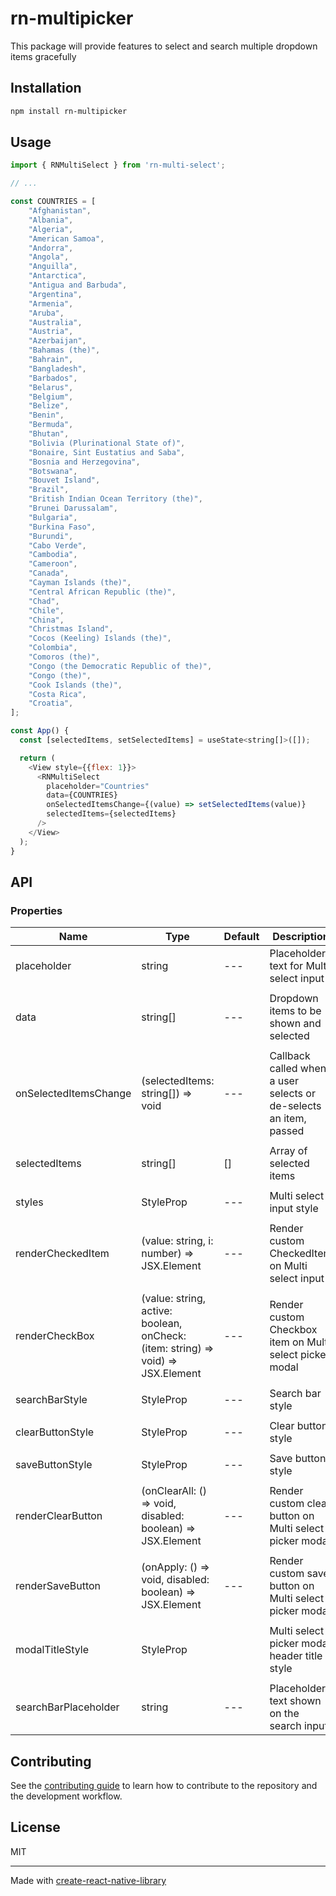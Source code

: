 # rn-multipicker

This package will provide features to select and search multiple dropdown items gracefully

## Installation

```sh
npm install rn-multipicker
```

## Usage

```js
import { RNMultiSelect } from 'rn-multi-select';

// ...

const COUNTRIES = [
	"Afghanistan",
	"Albania",
	"Algeria",
	"American Samoa",
	"Andorra",
	"Angola",
	"Anguilla",
	"Antarctica",
	"Antigua and Barbuda",
	"Argentina",
	"Armenia",
	"Aruba",
	"Australia",
	"Austria",
	"Azerbaijan",
	"Bahamas (the)",
	"Bahrain",
	"Bangladesh",
	"Barbados",
	"Belarus",
	"Belgium",
	"Belize",
	"Benin",
	"Bermuda",
	"Bhutan",
	"Bolivia (Plurinational State of)",
	"Bonaire, Sint Eustatius and Saba",
	"Bosnia and Herzegovina",
	"Botswana",
	"Bouvet Island",
	"Brazil",
	"British Indian Ocean Territory (the)",
	"Brunei Darussalam",
	"Bulgaria",
	"Burkina Faso",
	"Burundi",
	"Cabo Verde",
	"Cambodia",
	"Cameroon",
	"Canada",
	"Cayman Islands (the)",
	"Central African Republic (the)",
	"Chad",
	"Chile",
	"China",
	"Christmas Island",
	"Cocos (Keeling) Islands (the)",
	"Colombia",
	"Comoros (the)",
	"Congo (the Democratic Republic of the)",
	"Congo (the)",
	"Cook Islands (the)",
	"Costa Rica",
	"Croatia",
];

const App() {
  const [selectedItems, setSelectedItems] = useState<string[]>([]);

  return (
    <View style={{flex: 1}}>
      <RNMultiSelect
        placeholder="Countries"
        data={COUNTRIES}
        onSelectedItemsChange={(value) => setSelectedItems(value)}
        selectedItems={selectedItems}
      />
    </View>
  );
}
```

## API

### Properties

| Name | Type | Default | Description |
|---|---|---|---|
| placeholder | string | --- | Placeholder text for Multi select input |
|   |   |   |   |
| data | string[] | --- | Dropdown items to be shown and selected |
|   |   |   |   |
| onSelectedItemsChange | (selectedItems: string[]) => void | --- | Callback called when a user selects or de-selects an item, passed |
|   |   |   |   |
| selectedItems | string[] | [] | Array of selected items |
|   |   |   |   |
| styles | StyleProp<ViewStyle> | --- | Multi select input style |
|   |   |   |   |
| renderCheckedItem | (value: string, i: number) => JSX.Element | --- | Render custom CheckedItem on Multi select input |
|   |   |   |   |
| renderCheckBox | (value: string, active: boolean, onCheck: (item: string) => void) => JSX.Element | --- | Render custom Checkbox item on Multi select picker modal |
|   |   |   |   |
| searchBarStyle | StyleProp<TextStyle> | --- | Search bar style |
|   |   |   |   |
| clearButtonStyle | StyleProp<ViewStyle> | --- | Clear button style |
|   |   |   |   |
| saveButtonStyle | StyleProp<ViewStyle> | --- | Save button style |
|   |   |   |   |
| renderClearButton | (onClearAll: () => void, disabled: boolean) => JSX.Element | --- | Render custom clear button on Multi select picker modal |
|   |   |   |   |
| renderSaveButton | (onApply: () => void, disabled: boolean) => JSX.Element | --- | Render custom save button on Multi select picker modal |
|   |   |   |   |
| modalTitleStyle | StyleProp<TextStyle> |  | Multi select picker modal header title style |
|   |   |   |   |
| searchBarPlaceholder | string | --- | Placeholder text shown on the search input |


## Contributing

See the [contributing guide](CONTRIBUTING.md) to learn how to contribute to the repository and the development workflow.

## License

MIT

---

Made with [create-react-native-library](https://github.com/callstack/react-native-builder-bob)
